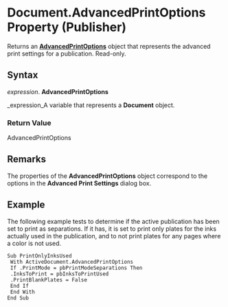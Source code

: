 
# Document.AdvancedPrintOptions Property (Publisher)

Returns an  **[AdvancedPrintOptions](61f776cc-dc3e-61b6-057a-125ad15146c8.md)** object that represents the advanced print settings for a publication. Read-only.


## Syntax

 _expression_. **AdvancedPrintOptions**

 _expression_A variable that represents a  **Document** object.


### Return Value

AdvancedPrintOptions


## Remarks

The properties of the  **AdvancedPrintOptions** object correspond to the options in the **Advanced Print Settings** dialog box.


## Example

The following example tests to determine if the active publication has been set to print as separations. If it has, it is set to print only plates for the inks actually used in the publication, and to not print plates for any pages where a color is not used.


```
Sub PrintOnlyInksUsed 
 With ActiveDocument.AdvancedPrintOptions 
 If .PrintMode = pbPrintModeSeparations Then 
 .InksToPrint = pbInksToPrintUsed 
 .PrintBlankPlates = False 
 End If 
 End With 
End Sub
```

